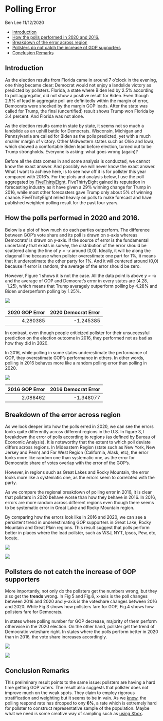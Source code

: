 Polling Error
================
Ben Lee
11/12/2020

  - [Introduction](#introduction)
  - [How the polls performed in 2020 and
    2016.](#how-the-polls-performed-in-2020-and-2016.)
  - [Breakdown of the error across
    region](#breakdown-of-the-error-across-region)
  - [Pollsters do not catch the increase of GOP
    supporters](#pollsters-do-not-catch-the-increase-of-gop-supporters)
  - [Conclusion Remarks](#conclusion-remarks)

## Introduction

As the election results from Florida came in around 7 o’clock in the
evening, one thing became clear: Democrat would not enjoy a landslide
victory as predicted by pollsters. Florida, a state where Biden led by
2.5% according to poll aggregator, did not show a positive result for
Biden. Even though 2.5% of lead in aggregate poll are definitedly within
the margin of error, Democrats were shocked by the margin GOP leads.
After the state was called for Trump, the final (uncertified) result
shows Trump won Florida by 3.4 percent. And Florida was not alone.

As the election results came in state by state, it seems not so much a
landslide as an uphill battle for Democrats. Wisconsin, Michigan and
Pennsylvania are called for Biden as the polls predicted, yet with a
much smaller margin of victory. Other Midwestern states such as Ohio and
Iowa, which showed a comfortable Biden lead before election, turned out
to be Trump strongholds. Everyone is asking: what goes wrong (again)?

Before all the data comes in and some analysis is conducted, we cannot
know the exact answer. And possibly we will never know the exact answer.
What I want to achieve here, is to see how off it is for pollster this
year compared with 2016’s. For the plots and analysis below, I use the
poll aggregated by
[FiveThirtyEight](https://projects.fivethirtyeight.com/polls/).
FiveThirtyEight gained its reputation in forecasting industry as it have
given a 29% winning change for Trump in 2016, while most other
forecasters gave Trump only about 5% of winning chance. FiveThirtyEight
relied heavily on polls to make forecast and have published weighted
polling result for the past four years.

## How the polls performed in 2020 and 2016.

Below is a plot of how much do each parties outperform. The difference
between GOP’s vote share and its poll is drawn on x-axis whereas
Democrats’ is drawn on y-axis. If the source of error is the fundamental
uncertainty that exists in survey, the distribution of the error should
be scattered along the line of *y = -x* around (0,0). Ideally, it will
be along the diagonal line because when pollster overestimate one part
for 1%, it means that it underestimate the other party for 1%. And it
will centered around (0,0) because if error is random, the average of
the error should be zero.

However, Figure 1 shows it is not the case. All the data point is above
*y = -x* and the average of GOP and Democrat’s error in every states are
(4.28, -1.25), which means that Trump averagely outperform polling by
4.28% and Biden underperform polling by 1.25%.

![](PollingError_files/figure-gfm/poll%20error%202020-1.png)<!-- -->

| 2020 GOP Error | 2020 Democrat Error |
| -------------: | ------------------: |
|       4.280385 |          \-1.245385 |

In contrast, even though people criticized pollster for their
unsuccessful prediction on the election outcome in 2016, they performed
not as bad as how they did in 2020.

In 2016, while polling in some states underestimate the performance of
GOP, they overestimate GOP’s performance in others. In other words,
polling in 2016 behaves more like a random polling error than polling in
2020.

![](PollingError_files/figure-gfm/poll%20error%202016-1.png)<!-- -->

| 2016 GOP Error | 2016 Democrat Error |
| -------------: | ------------------: |
|       2.088462 |          \-1.348077 |

## Breakdown of the error across region

As we look deeper into how the polls erred in 2020, we can see the
errors looks quite differently across different regions in the U.S. In
figure 3, I breakdown the error of polls according to regions (as
defined by Bureau of Economic Analysis). It is noteworthy that the
extent to which poll deviate differs across regions. In Mideastern
Region (state such as New York, New Jersey and Penn) and Far West Region
(California, Alask, etc), the error looks more like random one than
systematic one, as the error for Democratic share of votes overlap with
the error of the GOP’s.

However, in regions such as Great Lakes and Rocky Mountain, the error
looks more like a systematic one, as the errors seem to correlated with
the party.

As we compare the regional breakdown of polling error in 2016, it is
clear that pollsters in 2020 behave worse than how they behave in 2016.
In 2016, errors are more random across different regions even though
there seems to be systematic error in Great Lake and Rocky Mountain
region.

By comparing how the errors look like in 2016 and 2020, we can see a
persistent trend in underestimating GOP supporters in Great Lake, Rocky
Mountain and Great Plain regions. This result suggest that polls perform
better in places where the lead pollster, such as WSJ, NYT, Ipsos, Pew,
etc, locate.

![](PollingError_files/figure-gfm/2020%20error%20regional%20plot-1.png)<!-- -->

![](PollingError_files/figure-gfm/2016%20erro%20regional%20plot-1.png)<!-- -->

## Pollsters do not catch the increase of GOP supporters

More importantly, not only do the pollsters get the numbers wrong, but
they also get the **trends** wrong. In Fig 5 and Fig.6, x-axis is the
poll changes between 2016 and 2020 and y-axis is the voteshare changes
between 2016 and 2020. While Fig.3 shows how pollsters fare for GOP,
Fig.4 shows how pollsters fare for Democrats.

In states where polling number for GOP decrease, majority of them
perform otherwise in the 2020 election. On the other hand, pollster get
the trend of Democratic voteshare right. In states where the polls
perform better in 2020 than in 2016, the vote share increases
accordingly.

![](PollingError_files/figure-gfm/republican%20change-1.png)<!-- -->

![](PollingError_files/figure-gfm/democrats%20change-1.png)<!-- -->

## Conclusion Remarks

This preliminary result points to the same issue: pollsters are having a
hard time getting GOP voters. The result also suggests that pollster
does not improve much on the weak spots. They claim to employ rigorous
stratification and weighting but it seems to be in vain. As we
[know](https://www.pewresearch.org/fact-tank/2019/02/27/response-rates-in-telephone-surveys-have-resumed-their-decline/),
the polling respond rate has dropped to ony **6%**, a rate which is
extremely hard for pollster to construct representative sample of the
population. Maybe what we need is some creative way of sampling such as
[using
Xbox](http://www.stat.columbia.edu/~gelman/research/published/high_frequency_polling.pdf).
